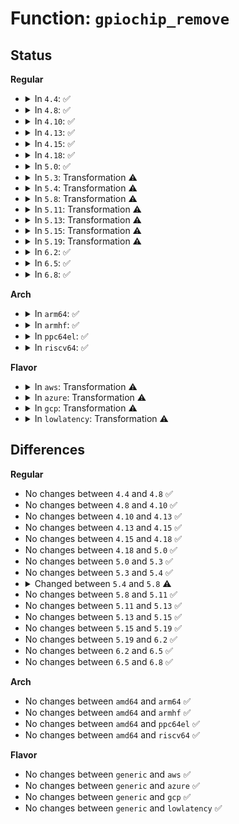 # Function: <code>gpiochip_remove</code>

## Status
<b>Regular</b>
<ul>
<li>
<details>
<summary>In <code>4.4</code>: ✅</summary>

```c
void gpiochip_remove(struct gpio_chip *chip);
```

**Collision:** Unique Global

**Inline:** No

**Transformation:** False

**Instances:**

```
In drivers/gpio/gpiolib.c (ffffffff81425750)
Location: drivers/gpio/gpiolib.c:400
Inline: False
Direct callers:
  - drivers/pinctrl/pinctrl-amd.c:amd_gpio_remove
  - drivers/pinctrl/pinctrl-amd.c:amd_gpio_probe
  - drivers/pinctrl/intel/pinctrl-baytrail.c:byt_gpio_remove
  - drivers/pinctrl/intel/pinctrl-baytrail.c:byt_gpio_probe
  - drivers/gpio/gpio-lynxpoint.c:lp_gpio_remove
  - drivers/gpio/gpio-lynxpoint.c:lp_gpio_probe
  - drivers/gpio/gpio-rc5t583.c:rc5t583_gpio_remove
  - drivers/gpio/gpio-sx150x.c:sx150x_remove
  - drivers/gpio/gpio-sx150x.c:sx150x_probe
  - drivers/gpio/gpio-palmas.c:palmas_gpio_remove
  - drivers/gpio/gpio-tps6586x.c:tps6586x_gpio_remove
  - drivers/gpio/gpio-tps65910.c:tps65910_gpio_remove
  - drivers/gpio/gpio-zx.c:zx_gpio_probe
  - drivers/gpio/gpio-zx.c:zx_gpio_probe
  - drivers/tty/serial/max310x.c:max310x_spi_remove
  - drivers/mfd/htc-i2cpld.c:htcpld_core_probe
```
**Symbols:**

```
ffffffff81425750-ffffffff8142592d: gpiochip_remove (STB_GLOBAL)
```
</details>
</li>
<li>
<details>
<summary>In <code>4.8</code>: ✅</summary>

```c
void gpiochip_remove(struct gpio_chip *chip);
```

**Collision:** Unique Global

**Inline:** No

**Transformation:** False

**Instances:**

```
In drivers/gpio/gpiolib.c (ffffffff8146f120)
Location: drivers/gpio/gpiolib.c:1229
Inline: False
Direct callers:
  - drivers/pinctrl/pinctrl-amd.c:amd_gpio_remove
  - drivers/pinctrl/pinctrl-amd.c:amd_gpio_probe
  - drivers/pinctrl/intel/pinctrl-baytrail.c:byt_pinctrl_probe
  - drivers/gpio/gpiolib.c:devm_gpio_chip_release
  - drivers/gpio/gpio-zx.c:zx_gpio_probe
  - drivers/gpio/gpio-zx.c:zx_gpio_probe
  - drivers/mfd/htc-i2cpld.c:htcpld_core_probe
```
**Symbols:**

```
ffffffff8146f120-ffffffff8146f2d7: gpiochip_remove (STB_GLOBAL)
```
</details>
</li>
<li>
<details>
<summary>In <code>4.10</code>: ✅</summary>

```c
void gpiochip_remove(struct gpio_chip *chip);
```

**Collision:** Unique Global

**Inline:** No

**Transformation:** False

**Instances:**

```
In drivers/gpio/gpiolib.c (ffffffff81491130)
Location: drivers/gpio/gpiolib.c:1310
Inline: False
Direct callers:
  - drivers/pinctrl/pinctrl-amd.c:amd_gpio_remove
  - drivers/pinctrl/pinctrl-amd.c:amd_gpio_probe
  - drivers/pinctrl/intel/pinctrl-baytrail.c:byt_pinctrl_probe
  - drivers/gpio/gpiolib.c:devm_gpio_chip_release
  - drivers/mfd/htc-i2cpld.c:htcpld_core_probe
```
**Symbols:**

```
ffffffff81491130-ffffffff81491325: gpiochip_remove (STB_GLOBAL)
```
</details>
</li>
<li>
<details>
<summary>In <code>4.13</code>: ✅</summary>

```c
void gpiochip_remove(struct gpio_chip *chip);
```

**Collision:** Unique Global

**Inline:** No

**Transformation:** False

**Instances:**

```
In drivers/gpio/gpiolib.c (ffffffff8149abf0)
Location: drivers/gpio/gpiolib.c:1303
Inline: False
Direct callers:
  - drivers/pinctrl/pinctrl-amd.c:amd_gpio_remove
  - drivers/pinctrl/pinctrl-amd.c:amd_gpio_probe
  - drivers/gpio/gpiolib.c:devm_gpio_chip_release
  - drivers/mfd/htc-i2cpld.c:htcpld_core_probe
```
**Symbols:**

```
ffffffff8149abf0-ffffffff8149adcb: gpiochip_remove (STB_GLOBAL)
```
</details>
</li>
<li>
<details>
<summary>In <code>4.15</code>: ✅</summary>

```c
void gpiochip_remove(struct gpio_chip *chip);
```

**Collision:** Unique Global

**Inline:** No

**Transformation:** False

**Instances:**

```
In drivers/gpio/gpiolib.c (ffffffff814d9110)
Location: drivers/gpio/gpiolib.c:1331
Inline: False
Direct callers:
  - drivers/pinctrl/pinctrl-amd.c:amd_gpio_remove
  - drivers/pinctrl/pinctrl-amd.c:amd_gpio_probe
  - drivers/gpio/gpiolib.c:devm_gpio_chip_release
  - drivers/mfd/htc-i2cpld.c:htcpld_core_probe
```
**Symbols:**

```
ffffffff814d9110-ffffffff814d9340: gpiochip_remove (STB_GLOBAL)
```
</details>
</li>
<li>
<details>
<summary>In <code>4.18</code>: ✅</summary>

```c
void gpiochip_remove(struct gpio_chip *chip);
```

**Collision:** Unique Global

**Inline:** No

**Transformation:** False

**Instances:**

```
In drivers/gpio/gpiolib.c (ffffffff81508280)
Location: drivers/gpio/gpiolib.c:1438
Inline: False
Direct callers:
  - drivers/pinctrl/pinctrl-amd.c:amd_gpio_remove
  - drivers/pinctrl/pinctrl-amd.c:amd_gpio_probe
  - drivers/gpio/gpiolib.c:devm_gpio_chip_release
  - drivers/mfd/htc-i2cpld.c:htcpld_core_probe
```
**Symbols:**

```
ffffffff81508280-ffffffff815084b4: gpiochip_remove (STB_GLOBAL)
```
</details>
</li>
<li>
<details>
<summary>In <code>5.0</code>: ✅</summary>

```c
void gpiochip_remove(struct gpio_chip *chip);
```

**Collision:** Unique Global

**Inline:** No

**Transformation:** False

**Instances:**

```
In drivers/gpio/gpiolib.c (ffffffff8151cbc0)
Location: drivers/gpio/gpiolib.c:1468
Inline: False
Direct callers:
  - drivers/pinctrl/pinctrl-amd.c:amd_gpio_remove
  - drivers/pinctrl/pinctrl-amd.c:amd_gpio_probe
  - drivers/gpio/gpiolib.c:devm_gpio_chip_release
  - drivers/mfd/htc-i2cpld.c:htcpld_core_probe
```
**Symbols:**

```
ffffffff8151cbc0-ffffffff8151ce55: gpiochip_remove (STB_GLOBAL)
```
</details>
</li>
<li>
<details>
<summary>In <code>5.3</code>: Transformation ⚠️</summary>

```c
void gpiochip_remove(struct gpio_chip *chip);
```

**Collision:** Unique Global

**Inline:** No

**Transformation:** True

**Instances:**

```
In drivers/gpio/gpiolib.c (0)
Location: drivers/gpio/gpiolib.c:1487
Inline: False
Direct callers:
  - drivers/pinctrl/pinctrl-amd.c:amd_gpio_remove
  - drivers/pinctrl/pinctrl-amd.c:amd_gpio_probe
  - drivers/gpio/gpiolib.c:devm_gpio_chip_release
  - drivers/mfd/htc-i2cpld.c:htcpld_setup_chips
```
**Symbols:**

```
ffffffff8154ef93-ffffffff8154efa7: gpiochip_remove.cold (STB_LOCAL)
ffffffff8154ae90-ffffffff8154af90: gpiochip_remove (STB_GLOBAL)
```
</details>
</li>
<li>
<details>
<summary>In <code>5.4</code>: Transformation ⚠️</summary>

```c
void gpiochip_remove(struct gpio_chip *chip);
```

**Collision:** Unique Global

**Inline:** No

**Transformation:** True

**Instances:**

```
In drivers/gpio/gpiolib.c (0)
Location: drivers/gpio/gpiolib.c:1496
Inline: False
Direct callers:
  - drivers/pinctrl/pinctrl-amd.c:amd_gpio_remove
  - drivers/pinctrl/pinctrl-amd.c:amd_gpio_probe
  - drivers/gpio/gpiolib.c:devm_gpio_chip_release
  - drivers/mfd/htc-i2cpld.c:htcpld_setup_chips
```
**Symbols:**

```
ffffffff8157053b-ffffffff8157054f: gpiochip_remove.cold (STB_LOCAL)
ffffffff8156c070-ffffffff8156c170: gpiochip_remove (STB_GLOBAL)
```
</details>
</li>
<li>
<details>
<summary>In <code>5.8</code>: Transformation ⚠️</summary>

```c
void gpiochip_remove(struct gpio_chip *gc);
```

**Collision:** Unique Global

**Inline:** No

**Transformation:** True

**Instances:**

```
In drivers/gpio/gpiolib.c (0)
Location: drivers/gpio/gpiolib.c:1874
Inline: False
Direct callers:
  - drivers/pinctrl/pinctrl-amd.c:amd_gpio_remove
  - drivers/pinctrl/pinctrl-amd.c:amd_gpio_probe
  - drivers/gpio/gpiolib-devres.c:devm_gpio_chip_release
  - drivers/mfd/htc-i2cpld.c:htcpld_register_chip_gpio
```
**Symbols:**

```
ffffffff816144eb-ffffffff816144ff: gpiochip_remove.cold (STB_LOCAL)
ffffffff8160f3b0-ffffffff8160f50b: gpiochip_remove (STB_GLOBAL)
```
</details>
</li>
<li>
<details>
<summary>In <code>5.11</code>: Transformation ⚠️</summary>

```c
void gpiochip_remove(struct gpio_chip *gc);
```

**Collision:** Unique Global

**Inline:** No

**Transformation:** True

**Instances:**

```
In drivers/gpio/gpiolib.c (0)
Location: drivers/gpio/gpiolib.c:821
Inline: False
Direct callers:
  - drivers/pinctrl/pinctrl-amd.c:amd_gpio_remove
  - drivers/pinctrl/pinctrl-amd.c:amd_gpio_probe
  - drivers/mfd/htc-i2cpld.c:htcpld_register_chip_gpio
```
**Symbols:**

```
ffffffff81bf5df1-ffffffff81bf5e05: gpiochip_remove.cold (STB_LOCAL)
ffffffff81635ec0-ffffffff81636015: gpiochip_remove (STB_GLOBAL)
```
</details>
</li>
<li>
<details>
<summary>In <code>5.13</code>: Transformation ⚠️</summary>

```c
void gpiochip_remove(struct gpio_chip *gc);
```

**Collision:** Unique Global

**Inline:** No

**Transformation:** True

**Instances:**

```
In drivers/gpio/gpiolib.c (0)
Location: drivers/gpio/gpiolib.c:810
Inline: False
Direct callers:
  - drivers/pinctrl/pinctrl-amd.c:amd_gpio_remove
  - drivers/pinctrl/pinctrl-amd.c:amd_gpio_probe
  - drivers/mfd/htc-i2cpld.c:htcpld_setup_chips
```
**Symbols:**

```
ffffffff81be7b8d-ffffffff81be7ba1: gpiochip_remove.cold (STB_LOCAL)
ffffffff816194f0-ffffffff81619641: gpiochip_remove (STB_GLOBAL)
```
</details>
</li>
<li>
<details>
<summary>In <code>5.15</code>: Transformation ⚠️</summary>

```c
void gpiochip_remove(struct gpio_chip *gc);
```

**Collision:** Unique Global

**Inline:** No

**Transformation:** True

**Instances:**

```
In drivers/gpio/gpiolib.c (0)
Location: drivers/gpio/gpiolib.c:832
Inline: False
Direct callers:
  - drivers/pinctrl/pinctrl-amd.c:amd_gpio_remove
  - drivers/pinctrl/pinctrl-amd.c:amd_gpio_probe
  - drivers/mfd/htc-i2cpld.c:htcpld_setup_chips
```
**Symbols:**

```
ffffffff81ce16c1-ffffffff81ce16d5: gpiochip_remove.cold (STB_LOCAL)
ffffffff816887f0-ffffffff81688935: gpiochip_remove (STB_GLOBAL)
```
</details>
</li>
<li>
<details>
<summary>In <code>5.19</code>: Transformation ⚠️</summary>

```c
void gpiochip_remove(struct gpio_chip *gc);
```

**Collision:** Unique Global

**Inline:** No

**Transformation:** True

**Instances:**

```
In drivers/gpio/gpiolib.c (0)
Location: drivers/gpio/gpiolib.c:862
Inline: False
Direct callers:
  - drivers/pinctrl/pinctrl-amd.c:amd_gpio_remove
  - drivers/pinctrl/pinctrl-amd.c:amd_gpio_probe
  - drivers/mfd/htc-i2cpld.c:htcpld_setup_chips
```
**Symbols:**

```
ffffffff81ea7fa6-ffffffff81ea7fba: gpiochip_remove.cold (STB_LOCAL)
ffffffff817a5700-ffffffff817a5828: gpiochip_remove (STB_GLOBAL)
```
</details>
</li>
<li>
<details>
<summary>In <code>6.2</code>: ✅</summary>

```c
void gpiochip_remove(struct gpio_chip *gc);
```

**Collision:** Unique Global

**Inline:** No

**Transformation:** False

**Instances:**

```
In drivers/gpio/gpiolib.c (ffffffff818bd2f0)
Location: drivers/gpio/gpiolib.c:932
Inline: False
Direct callers:
  - drivers/pinctrl/pinctrl-amd.c:amd_gpio_remove
  - drivers/pinctrl/pinctrl-amd.c:amd_gpio_probe
  - drivers/pinctrl/pinctrl-amd.c:amd_gpio_probe
```
**Symbols:**

```
ffffffff818bd2f0-ffffffff818bd436: gpiochip_remove (STB_GLOBAL)
```
</details>
</li>
<li>
<details>
<summary>In <code>6.5</code>: ✅</summary>

```c
void gpiochip_remove(struct gpio_chip *gc);
```

**Collision:** Unique Global

**Inline:** No

**Transformation:** False

**Instances:**

```
In drivers/gpio/gpiolib.c (ffffffff81900630)
Location: drivers/gpio/gpiolib.c:963
Inline: False
Direct callers:
  - drivers/pinctrl/pinctrl-amd.c:amd_gpio_remove
  - drivers/pinctrl/pinctrl-amd.c:amd_gpio_probe
  - drivers/pinctrl/pinctrl-amd.c:amd_gpio_probe
```
**Symbols:**

```
ffffffff81900630-ffffffff81900779: gpiochip_remove (STB_GLOBAL)
```
</details>
</li>
<li>
<details>
<summary>In <code>6.8</code>: ✅</summary>

```c
void gpiochip_remove(struct gpio_chip *gc);
```

**Collision:** Unique Global

**Inline:** No

**Transformation:** False

**Instances:**

```
In drivers/gpio/gpiolib.c (ffffffff81947ee0)
Location: drivers/gpio/gpiolib.c:1044
Inline: False
Direct callers:
  - drivers/pinctrl/pinctrl-amd.c:amd_gpio_remove
  - drivers/pinctrl/pinctrl-amd.c:amd_gpio_probe
  - drivers/pinctrl/pinctrl-amd.c:amd_gpio_probe
```
**Symbols:**

```
ffffffff81947ee0-ffffffff8194804c: gpiochip_remove (STB_GLOBAL)
```
</details>
</li>
</ul>
<b>Arch</b>
<ul>
<li>
<details>
<summary>In <code>arm64</code>: ✅</summary>

```c
void gpiochip_remove(struct gpio_chip *chip);
```

**Collision:** Unique Global

**Inline:** No

**Transformation:** False

**Instances:**

```
In drivers/gpio/gpiolib.c (ffff8000106c1380)
Location: drivers/gpio/gpiolib.c:1496
Inline: False
Direct callers:
  - drivers/pinctrl/pinctrl-as3722.c:as3722_pinctrl_remove
  - drivers/pinctrl/pinctrl-as3722.c:as3722_pinctrl_probe
  - drivers/pinctrl/pinctrl-amd.c:amd_gpio_remove
  - drivers/pinctrl/pinctrl-amd.c:amd_gpio_probe
  - drivers/pinctrl/pinctrl-rockchip.c:rockchip_pinctrl_probe
  - drivers/pinctrl/pinctrl-rockchip.c:rockchip_pinctrl_probe
  - drivers/pinctrl/bcm/pinctrl-bcm2835.c:bcm2835_pinctrl_probe
  - drivers/pinctrl/bcm/pinctrl-iproc-gpio.c:iproc_gpio_probe
  - drivers/pinctrl/qcom/pinctrl-msm.c:msm_pinctrl_remove
  - drivers/pinctrl/qcom/pinctrl-msm.c:msm_pinctrl_probe
  - drivers/pinctrl/sunxi/pinctrl-sunxi.c:sunxi_pinctrl_init_with_variant
  - drivers/pinctrl/mediatek/pinctrl-mtk-common.c:mtk_pctrl_init
  - drivers/pinctrl/mediatek/pinctrl-moore.c:mtk_moore_pinctrl_probe
  - drivers/gpio/gpiolib.c:devm_gpio_chip_release
  - drivers/gpio/gpiolib-of.c:of_mm_gpiochip_remove
  - drivers/gpio/gpio-mpc8xxx.c:mpc8xxx_remove
  - drivers/gpio/gpio-stmpe.c:stmpe_gpio_probe
  - drivers/mfd/htc-i2cpld.c:htcpld_setup_chips
```
**Symbols:**

```
ffff8000106c1380-ffff8000106c14f4: gpiochip_remove (STB_GLOBAL)
```
</details>
</li>
<li>
<details>
<summary>In <code>armhf</code>: ✅</summary>

```c
void gpiochip_remove(struct gpio_chip *chip);
```

**Collision:** Unique Global

**Inline:** No

**Transformation:** False

**Instances:**

```
In drivers/gpio/gpiolib.c (c085ef24)
Location: drivers/gpio/gpiolib.c:1496
Inline: False
Direct callers:
  - drivers/pinctrl/pinctrl-as3722.c:as3722_pinctrl_remove
  - drivers/pinctrl/pinctrl-as3722.c:as3722_pinctrl_probe
  - drivers/pinctrl/pinctrl-amd.c:amd_gpio_remove
  - drivers/pinctrl/pinctrl-amd.c:amd_gpio_probe
  - drivers/pinctrl/pinctrl-rockchip.c:rockchip_pinctrl_probe
  - drivers/pinctrl/pinctrl-rockchip.c:rockchip_pinctrl_probe
  - drivers/pinctrl/nuvoton/pinctrl-npcm7xx.c:npcm7xx_pinctrl_probe
  - drivers/pinctrl/nuvoton/pinctrl-npcm7xx.c:npcm7xx_pinctrl_probe
  - drivers/pinctrl/nuvoton/pinctrl-npcm7xx.c:npcm7xx_pinctrl_probe
  - drivers/pinctrl/qcom/pinctrl-msm.c:msm_pinctrl_remove
  - drivers/pinctrl/qcom/pinctrl-msm.c:msm_pinctrl_probe
  - drivers/pinctrl/mediatek/pinctrl-mtk-common.c:mtk_pctrl_init
  - drivers/pinctrl/mediatek/pinctrl-moore.c:mtk_moore_pinctrl_probe
  - drivers/gpio/gpiolib.c:devm_gpio_chip_release
  - drivers/gpio/gpiolib-of.c:of_mm_gpiochip_remove
  - drivers/gpio/gpio-mpc8xxx.c:mpc8xxx_remove
  - drivers/gpio/gpio-omap.c:omap_gpio_remove
  - drivers/gpio/gpio-omap.c:omap_gpio_probe
  - drivers/gpio/gpio-stmpe.c:stmpe_gpio_probe
  - drivers/gpio/gpio-twl4030.c:gpio_twl4030_remove
  - drivers/mfd/sm501.c:sm501_dev_remove
  - drivers/mfd/sm501.c:sm501_dev_remove
  - drivers/mfd/sm501.c:sm501_init_dev
  - drivers/mfd/asic3.c:asic3_remove
  - drivers/mfd/htc-i2cpld.c:htcpld_setup_chips
  - drivers/mfd/tc6393xb.c:tc6393xb_remove
  - drivers/mfd/tc6393xb.c:tc6393xb_probe
  - sound/soc/soc-ac97.c:snd_soc_free_ac97_component
```
**Symbols:**

```
c085ef24-c085f014: gpiochip_remove (STB_GLOBAL)
```
</details>
</li>
<li>
<details>
<summary>In <code>ppc64el</code>: ✅</summary>

```c
void gpiochip_remove(struct gpio_chip *chip);
```

**Collision:** Unique Global

**Inline:** No

**Transformation:** False

**Instances:**

```
In drivers/gpio/gpiolib.c (c00000000083bf60)
Location: drivers/gpio/gpiolib.c:1496
Inline: False
Direct callers:
  - drivers/pinctrl/pinctrl-as3722.c:as3722_pinctrl_remove
  - drivers/pinctrl/pinctrl-as3722.c:as3722_pinctrl_probe
  - drivers/pinctrl/pinctrl-amd.c:amd_gpio_remove
  - drivers/pinctrl/pinctrl-amd.c:amd_gpio_probe
  - drivers/gpio/gpiolib.c:devm_gpio_chip_release
  - drivers/gpio/gpiolib-of.c:of_mm_gpiochip_remove
  - drivers/gpio/gpio-stmpe.c:stmpe_gpio_probe
  - drivers/mfd/htc-i2cpld.c:htcpld_setup_chips
```
**Symbols:**

```
c00000000083bf60-c00000000083c104: gpiochip_remove (STB_GLOBAL)
```
</details>
</li>
<li>
<details>
<summary>In <code>riscv64</code>: ✅</summary>

```c
void gpiochip_remove(struct gpio_chip *chip);
```

**Collision:** Unique Global

**Inline:** No

**Transformation:** False

**Instances:**

```
In drivers/gpio/gpiolib.c (ffffffe0004a5e7c)
Location: drivers/gpio/gpiolib.c:1496
Inline: False
Direct callers:
  - drivers/pinctrl/pinctrl-as3722.c:as3722_pinctrl_remove
  - drivers/pinctrl/pinctrl-as3722.c:as3722_pinctrl_probe
  - drivers/pinctrl/pinctrl-amd.c:amd_gpio_remove
  - drivers/pinctrl/pinctrl-amd.c:amd_gpio_probe
  - drivers/gpio/gpiolib.c:devm_gpio_chip_release
  - drivers/gpio/gpiolib-of.c:of_mm_gpiochip_remove
  - drivers/gpio/gpio-stmpe.c:stmpe_gpio_probe
  - drivers/mfd/htc-i2cpld.c:htcpld_setup_chips
```
**Symbols:**

```
ffffffe0004a5e7c-ffffffe0004a5f88: gpiochip_remove (STB_GLOBAL)
```
</details>
</li>
</ul>
<b>Flavor</b>
<ul>
<li>
<details>
<summary>In <code>aws</code>: Transformation ⚠️</summary>

```c
void gpiochip_remove(struct gpio_chip *chip);
```

**Collision:** Unique Global

**Inline:** No

**Transformation:** True

**Instances:**

```
In drivers/gpio/gpiolib.c (0)
Location: drivers/gpio/gpiolib.c:1496
Inline: False
Direct callers:
  - drivers/pinctrl/pinctrl-amd.c:amd_gpio_remove
  - drivers/pinctrl/pinctrl-amd.c:amd_gpio_probe
  - drivers/gpio/gpiolib.c:devm_gpio_chip_release
```
**Symbols:**

```
ffffffff81565cfb-ffffffff81565d0f: gpiochip_remove.cold (STB_LOCAL)
ffffffff81561830-ffffffff81561930: gpiochip_remove (STB_GLOBAL)
```
</details>
</li>
<li>
<details>
<summary>In <code>azure</code>: Transformation ⚠️</summary>

```c
void gpiochip_remove(struct gpio_chip *chip);
```

**Collision:** Unique Global

**Inline:** No

**Transformation:** True

**Instances:**

```
In drivers/gpio/gpiolib.c (0)
Location: drivers/gpio/gpiolib.c:1496
Inline: False
Direct callers:
  - drivers/gpio/gpiolib.c:devm_gpio_chip_release
```
**Symbols:**

```
ffffffff81556b4b-ffffffff81556b5f: gpiochip_remove.cold (STB_LOCAL)
ffffffff81552680-ffffffff81552780: gpiochip_remove (STB_GLOBAL)
```
</details>
</li>
<li>
<details>
<summary>In <code>gcp</code>: Transformation ⚠️</summary>

```c
void gpiochip_remove(struct gpio_chip *chip);
```

**Collision:** Unique Global

**Inline:** No

**Transformation:** True

**Instances:**

```
In drivers/gpio/gpiolib.c (0)
Location: drivers/gpio/gpiolib.c:1496
Inline: False
Direct callers:
  - drivers/pinctrl/pinctrl-amd.c:amd_gpio_remove
  - drivers/pinctrl/pinctrl-amd.c:amd_gpio_probe
  - drivers/gpio/gpiolib.c:devm_gpio_chip_release
  - drivers/mfd/htc-i2cpld.c:htcpld_setup_chips
```
**Symbols:**

```
ffffffff8156486b-ffffffff8156487f: gpiochip_remove.cold (STB_LOCAL)
ffffffff815603a0-ffffffff815604a0: gpiochip_remove (STB_GLOBAL)
```
</details>
</li>
<li>
<details>
<summary>In <code>lowlatency</code>: Transformation ⚠️</summary>

```c
void gpiochip_remove(struct gpio_chip *chip);
```

**Collision:** Unique Global

**Inline:** No

**Transformation:** True

**Instances:**

```
In drivers/gpio/gpiolib.c (0)
Location: drivers/gpio/gpiolib.c:1496
Inline: False
Direct callers:
  - drivers/pinctrl/pinctrl-amd.c:amd_gpio_remove
  - drivers/pinctrl/pinctrl-amd.c:amd_gpio_probe
  - drivers/gpio/gpiolib.c:devm_gpio_chip_release
  - drivers/mfd/htc-i2cpld.c:htcpld_setup_chips
```
**Symbols:**

```
ffffffff8157e78b-ffffffff8157e79f: gpiochip_remove.cold (STB_LOCAL)
ffffffff8157a210-ffffffff8157a310: gpiochip_remove (STB_GLOBAL)
```
</details>
</li>
</ul>

## Differences
<b>Regular</b>
<ul>
<li>
No changes between <code>4.4</code> and <code>4.8</code> ✅
</li>
<li>
No changes between <code>4.8</code> and <code>4.10</code> ✅
</li>
<li>
No changes between <code>4.10</code> and <code>4.13</code> ✅
</li>
<li>
No changes between <code>4.13</code> and <code>4.15</code> ✅
</li>
<li>
No changes between <code>4.15</code> and <code>4.18</code> ✅
</li>
<li>
No changes between <code>4.18</code> and <code>5.0</code> ✅
</li>
<li>
No changes between <code>5.0</code> and <code>5.3</code> ✅
</li>
<li>
No changes between <code>5.3</code> and <code>5.4</code> ✅
</li>
<li>
<details>
<summary>Changed between <code>5.4</code> and <code>5.8</code> ⚠️</summary>
<ul>
<li>
<b>Param added. </b>
<code>struct gpio_chip *gc</code>
</li>
<li>
<b>Param removed. </b>
<code>struct gpio_chip *chip</code>
</li>
</ul>
</details>
</li>
<li>
No changes between <code>5.8</code> and <code>5.11</code> ✅
</li>
<li>
No changes between <code>5.11</code> and <code>5.13</code> ✅
</li>
<li>
No changes between <code>5.13</code> and <code>5.15</code> ✅
</li>
<li>
No changes between <code>5.15</code> and <code>5.19</code> ✅
</li>
<li>
No changes between <code>5.19</code> and <code>6.2</code> ✅
</li>
<li>
No changes between <code>6.2</code> and <code>6.5</code> ✅
</li>
<li>
No changes between <code>6.5</code> and <code>6.8</code> ✅
</li>
</ul>
<b>Arch</b>
<ul>
<li>
No changes between <code>amd64</code> and <code>arm64</code> ✅
</li>
<li>
No changes between <code>amd64</code> and <code>armhf</code> ✅
</li>
<li>
No changes between <code>amd64</code> and <code>ppc64el</code> ✅
</li>
<li>
No changes between <code>amd64</code> and <code>riscv64</code> ✅
</li>
</ul>
<b>Flavor</b>
<ul>
<li>
No changes between <code>generic</code> and <code>aws</code> ✅
</li>
<li>
No changes between <code>generic</code> and <code>azure</code> ✅
</li>
<li>
No changes between <code>generic</code> and <code>gcp</code> ✅
</li>
<li>
No changes between <code>generic</code> and <code>lowlatency</code> ✅
</li>
</ul>
